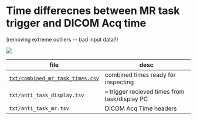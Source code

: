 # Time differecnes between MR task trigger and DICOM Acq time

(removing extreme outliers -- bad input data?)

![](run_diffs_over_date.png)

| file | desc| 
| ---- | ----| 
| [`txt/combined_mr_task_times.csv`](txt/combined_mr_task_times.csv) | combined times ready for inspecting | 
| `txt/anti_task_display.tsv`      | `=` trigger recieved times from task/display PC| 
| `txt/anti_task_mr.tsv`           | DICOM Acq Time headers | 
